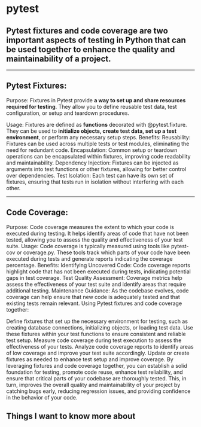 # pytest

Pytest fixtures and code coverage are **two** important aspects of testing in Python that **can be used together** to enhance the **quality and maintainability** of a project.
----
****
## Pytest Fixtures:

Purpose: Fixtures in Pytest provide **a way to set up and share resources required for testing**. They allow you to define reusable test data, test configuration, or setup and teardown procedures.

Usage: Fixtures are defined as **functions** decorated with @pytest.fixture. They can be used to **initialize objects, create test data, set up a test environment**, or perform any necessary setup steps.
Benefits:
Reusability: Fixtures can be used across multiple tests or test modules, eliminating the need for redundant code.
Encapsulation: Common setup or teardown operations can be encapsulated within fixtures, improving code readability and maintainability.
Dependency Injection: Fixtures can be injected as arguments into test functions or other fixtures, allowing for better control over dependencies.
Test Isolation: Each test can have its own set of fixtures, ensuring that tests run in isolation without interfering with each other.
****
## Code Coverage:

Purpose: Code coverage measures the extent to which your code is executed during testing. It helps identify areas of code that have not been tested, allowing you to assess the quality and effectiveness of your test suite.
Usage: Code coverage is typically measured using tools like pytest-cov or coverage.py. These tools track which parts of your code have been executed during tests and generate reports indicating the coverage percentage.
Benefits:
Identifying Uncovered Code: Code coverage reports highlight code that has not been executed during tests, indicating potential gaps in test coverage.
Test Quality Assessment: Coverage metrics help assess the effectiveness of your test suite and identify areas that require additional testing.
Maintenance Guidance: As the codebase evolves, code coverage can help ensure that new code is adequately tested and that existing tests remain relevant.
Using Pytest fixtures and code coverage together:

Define fixtures that set up the necessary environment for testing, such as creating database connections, initializing objects, or loading test data.
Use these fixtures within your test functions to ensure consistent and reliable test setup.
Measure code coverage during test execution to assess the effectiveness of your tests.
Analyze code coverage reports to identify areas of low coverage and improve your test suite accordingly.
Update or create fixtures as needed to enhance test setup and improve coverage.
By leveraging fixtures and code coverage together, you can establish a solid foundation for testing, promote code reuse, enhance test reliability, and ensure that critical parts of your codebase are thoroughly tested. This, in turn, improves the overall quality and maintainability of your project by catching bugs early, reducing regression issues, and providing confidence in the behavior of your code.








## Things I want to know more about